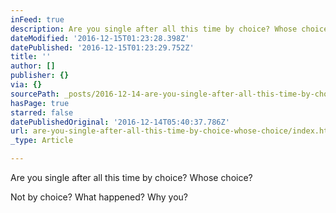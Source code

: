 ```yaml
---
inFeed: true
description: Are you single after all this time by choice? Whose choice?
dateModified: '2016-12-15T01:23:28.398Z'
datePublished: '2016-12-15T01:23:29.752Z'
title: ''
author: []
publisher: {}
via: {}
sourcePath: _posts/2016-12-14-are-you-single-after-all-this-time-by-choice-whose-choice.md
hasPage: true
starred: false
datePublishedOriginal: '2016-12-14T05:40:37.786Z'
url: are-you-single-after-all-this-time-by-choice-whose-choice/index.html
_type: Article

---
```

Are you single after all this time by choice? Whose choice?

Not by choice? What happened? Why you?